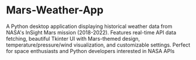# Mars-Weather-App
A Python desktop application displaying historical weather data from NASA's InSight Mars mission (2018-2022). Features real-time API data fetching, beautiful Tkinter UI with Mars-themed design, temperature/pressure/wind visualization, and customizable settings. Perfect for space enthusiasts and Python developers interested in NASA APIs 
